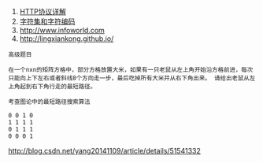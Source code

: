 1. [HTTP协议详解](https://yq.aliyun.com/articles/60609?spm=5176.100239.blogcont34511.138.cuZaUD)
2. [字符集和字符编码](http://yq.aliyun.com/articles/34511?spm=5176.100240.searchblog.69.TFDWtr)
3.  http://www.infoworld.com
4.  http://lingxiankong.github.io/

```
高级题目

在一个nxn的矩阵方格中，部分方格放置大米，如果有一只老鼠从左上角开始沿方格前进，每次只能向上下左右或者斜线8个方向走一步，最后吃掉所有大米并从右下角出来。 请给出老鼠从左上角起到右下角行走的最短路径。

考查图论中的最短路径搜索算法

0 0 1 0
1 1 1 1
0 1 1 1
0 0 0 1
```
http://blog.csdn.net/yang20141109/article/details/51541332




